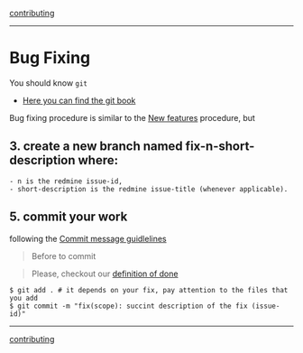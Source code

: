 [contributing](contributing.md)

---

# Bug Fixing

You should know ```git```

- [Here you can find the git book](https://git-scm.com/book/en/v2)

Bug fixing procedure is similar to the [New features](contributing-new-features.md) procedure, but

## 3. create a new branch named **fix-n-short-description** where:
    - n is the redmine issue-id,
    - short-description is the redmine issue-title (whenever applicable).

## 5. commit your work 

following the [Commit message guidlelines](commit-message.md)

> Before to commit 

> Please, checkout our [definition of done](definition-of-done.md)

```shell
$ git add . # it depends on your fix, pay attention to the files that you add
$ git commit -m "fix(scope): succint description of the fix (issue-id)"
```

---

[contributing](contributing.md)
